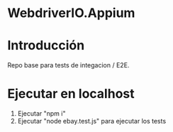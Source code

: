 # WebdriverIO.Appium

# Introducción 
Repo base para tests de integacion / E2E. 

# Ejecutar en localhost
1. Ejecutar "npm i"
2. Ejecutar "node ebay.test.js" para ejecutar los tests